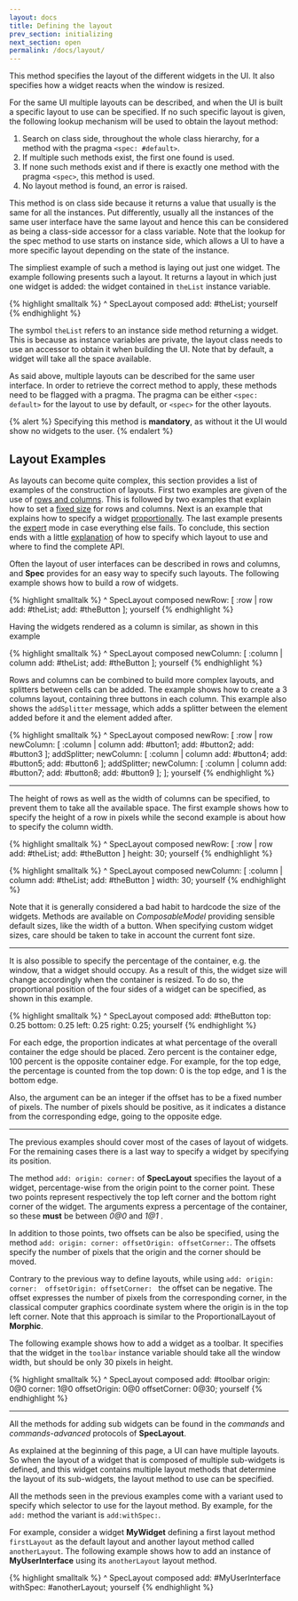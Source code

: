 ```yaml
---
layout: docs
title: Defining the layout
prev_section: initializing
next_section: open
permalink: /docs/layout/
---
```


This method specifies the layout of the different widgets in the UI.
It also specifies how a widget reacts when the window is resized.

For the same UI multiple layouts can be described, and when the UI is built a specific layout to use can be specified.
If no such specific layout is given, the following lookup mechanism will be used to obtain the layout method:

1. Search on class side, throughout the whole class hierarchy, for a method with the pragma `<spec: #default>`.
2. If multiple such methods exist, the first one found is used.
3. If none such methods exist and if there is exactly one method with the pragma `<spec>`, this method is used.
4. No layout method is found, an error is raised.

This method is on class side because it returns a value that usually is the same for all the instances.
Put differently, usually all the instances of the same user interface have the same layout and hence this can be considered as being a class-side accessor for a class variable.
Note that the lookup for the spec method to use starts on instance side, which allows a UI to have a more specific layout depending on the state of the instance.

The simpliest example of such a method is laying out just one widget.
The example following presents such a layout.
It returns a layout in which just one widget is added: the widget contained in `theList` instance variable.

{% highlight smalltalk %}
    ^ SpecLayout composed
        add: #theList;
        yourself
{% endhighlight %}

<p>The symbol <code>theList</code> refers to an instance side method returning a widget.
This is because as instance variables are private, the layout class needs to use an accessor to obtain it when building the UI.
Note that by default, a widget will take all the space available.</p>

<p>As said above, multiple layouts can be described for the same user interface.
In order to retrieve the correct method to apply, these methods need to be flagged with a pragma.
The pragma can be either <code>&lt;spec: default&gt;</code> for the layout to use by default, or <code>&lt;spec&gt;</code> for the other layouts.</p>

{% alert %}
Specifying this method is **mandatory**, as without it the UI would show no widgets to the user.
{% endalert %}


## Layout Examples

As layouts can become quite complex, this section provides a list of examples of the construction of layouts.
First two examples are given of the use of [rows and columns](#layout_rows_and_column_layout).
This is followed by two examples that explain how to set a [fixed size](#layout_set_size_pixels) for rows and columns.
Next is an example that explains how to specify a widget [proportionally](#layout_percentage).
The last example presents the [expert](#layout_expert) mode in case everything else fails.
To conclude, this section ends with a little [explanation](#layout_specify_layout) of how to specify which layout to use and where to find the complete API.

<a name="layout_rows_and_column_layout"></a>
Often the layout of user interfaces can be described in rows and columns, and **Spec** provides for an easy way to specify such layouts.
The following example shows how to build a row of widgets.

{% highlight smalltalk %}
^ SpecLayout composed
	newRow: [ :row |
		row
			add: #theList;
			add: #theButton
	];
	yourself
{% endhighlight %}

Having the widgets rendered as a column is similar, as shown in this example

{% highlight smalltalk %}
^ SpecLayout composed
	newColumn: [ :column |
		column
			add: #theList;
			add: #theButton
	];
	yourself
{% endhighlight %}


Rows and columns can be combined to build more complex layouts, and splitters between cells can be added.
The example shows how to create a 3 columns layout, containing three buttons in each column.
This example also shows the `addSplitter` message, which adds a splitter between the element added before it and the element added after.

{% highlight smalltalk %}
^ SpecLayout composed
	newRow: [ :row |
		row
			newColumn: [ :column | 
				 column
				 	add: #button1;
					add: #button2;
					add: #button3 
			];
			addSplitter;
			newColumn: [ :column | 
				 column
				 	add: #button4;
					add: #button5;
					add: #button6 
			];
			addSplitter;
			newColumn: [ :column | 
				 column
				 	add: #button7;
					add: #button8;
					add: #button9 
			];
	];
	yourself
{% endhighlight %}

---

<a name="layout_set_size_pixels"></a>
The height of rows as well as the width of columns can be specified, to prevent them to take all the available space.
The first example shows how to specify the height of a row in pixels while the second example is about how to specify the column width.

{% highlight smalltalk %}
^ SpecLayout composed
	newRow: [ :row |
		row
			add: #theList;
			add: #theButton
	] height: 30;
	yourself
{% endhighlight %}

{% highlight smalltalk %} 
^ SpecLayout composed
	newColumn: [ :column |
		column
			add: #theList;
			add: #theButton
	] width: 30;
	yourself
{% endhighlight %}

Note that it is generally considered a bad habit to hardcode the size of the widgets.
Methods are available on *ComposableModel* providing sensible default sizes, like the width of a button.
When specifying custom widget sizes, care should be taken to take in account the current font size.

---

<a name="layout_percentage"></a>
It is also possible to specify the percentage of the container, e.g. the window, that a widget should occupy.
As a result of this, the widget size will change accordingly when the container is resized.
To do so, the proportional position of the four sides of a widget can be specified, as shown in this example.

{% highlight smalltalk %}
^ SpecLayout composed
	add: #theButton top: 0.25 bottom: 0.25 left: 0.25 right: 0.25;
	yourself
{% endhighlight %}

For each edge, the proportion indicates at what percentage of the overall container the edge should be placed.
Zero percent is the container edge, 100 percent is the opposite container edge.
For example, for the top edge, the percentage is counted from the top down: 0 is the top edge, and 1 is the bottom edge.


Also, the argument can be an integer if the offset has to be a fixed number of pixels.
The number of pixels should be positive, as it indicates a distance from the corresponding edge, going to the opposite edge.

---

<a name="layout_expert"></a>
The previous examples should cover most of the cases of layout of widgets.
For the remaining cases there is a last way to specify a widget by specifying its position.

The method `add: origin: corner:` of **SpecLayout** specifies the layout of a widget, percentage-wise from the origin point to the corner point.
These two points represent respectively the top left corner and the bottom right corner of the widget.
The arguments express a percentage of the container, so these __must__ be between *0@0* and *1@1* .

In addition to those points, two offsets can be also be specified, using the method `add: origin: corner: offsetOrigin: offsetCorner:`.
The offsets specify the number of pixels that the origin and the corner should be moved.

Contrary to the previous way to define layouts, while using `add: origin: corner:  offsetOrigin: offsetCorner: ` the offset can be negative.
The offset expresses the number of pixels from the corresponding corner, in the classical computer graphics coordinate system where the origin is in the top left corner.
Note that this approach is similar to the ProportionalLayout of **Morphic**.


The following example shows how to add a widget as a toolbar.
It specifies that the widget in the `toolbar` instance variable should take all the window width, but should be only 30 pixels in height.

{% highlight smalltalk %}
^ SpecLayout composed
	add: #toolbar origin: 0@0 corner: 1@0 offsetOrigin: 0@0 offsetCorner: 0@30;
	yourself
{% endhighlight %}

---

<a name="layout_specify_layout"></a>
All the methods for adding sub widgets can be found in the *commands* and *commands-advanced* protocols of **SpecLayout**.


As explained at the beginning of this page, a UI can have multiple layouts.
So when the layout of a widget that is composed of multiple sub-widgets is defined, and this widget contains multiple layout methods that determine the layout of its sub-widgets, the layout method to use can be specified.

All the methods seen in the previous examples come with a variant used to specify which selector to use for the layout method.
By example, for the `add:` method the variant is  `add:withSpec:`.

For example, consider a widget **MyWidget** defining a first layout method `firstLayout` as the default layout and another layout method called `anotherLayout`.
The following example shows how to add an instance of **MyUserInterface** using its `anotherLayout` layout method.

{% highlight smalltalk %}
^ SpecLayout composed
	add: #MyUserInterface withSpec: #anotherLayout;
	yourself
{% endhighlight %}